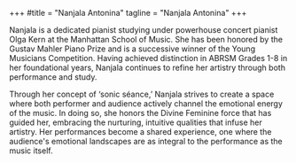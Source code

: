 +++
#title = "Nanjala Antonina"
tagline = "Nanjala Antonina"
+++

Nanjala is a dedicated pianist studying under
powerhouse concert pianist Olga Kern at the
Manhattan School of Music. She has been honored
by the Gustav Mahler Piano Prize and is a
successive winner of the Young Musicians
Competition. Having achieved distinction in ABRSM
Grades 1-8 in her foundational years, Nanjala
continues to refine her artistry through both
performance and study.

Through her concept of ‘sonic séance,’ Nanjala strives to create a space where both
performer and audience actively channel the emotional energy of the music. In doing
so, she honors the Divine Feminine force that has guided her, embracing the nurturing,
intuitive qualities that infuse her artistry. Her performances become a shared
experience, one where the audience&#39;s emotional landscapes are as integral to the
performance as the music itself.